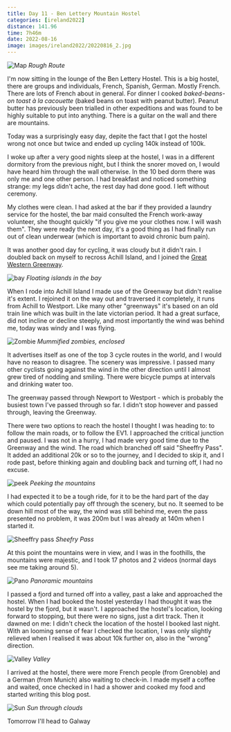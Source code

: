 ```yaml
--- 
title: Day 11 - Ben Lettery Mountain Hostel
categories: [ireland2022]
distance: 141.96
time: 7h46m
date: 2022-08-16
image: images/ireland2022/20220816_2.jpg
---
```


![Map](/images/ireland2022/20220816_map.jpg) 
*Rough Route*

I'm now sitting in the lounge of the Ben Lettery Hostel. This is a big hostel,
there are groups and individuals, French, Spanish, German. Mostly French.
There are lots of French about in general. For dinner I cooked
_baked-beans-on toast à la cacouette_ (baked beans on toast with peanut
butter). Peanut butter has previously been trialled in other expeditions and
was found to be highly suitable to put into anything. There is a guitar on the
wall and there are mountains.

Today was a surprisingly easy day, depite the fact that I got the hostel wrong
not once but twice and ended up cycling 140k instead of 100k.

I woke up after a very good nights sleep at the hostel, I was in a different
dormitory from the previous night, but I think the snorer moved on, I would
have heard him through the wall otherwise. In the 10 bed dorm there was only
me and one other person. I had breakfast and noticed something strange: my
legs didn't ache, the rest day had done good. I left without ceremony.

My clothes were clean. I had asked at the bar if they provided a laundry
service for the hostel, the bar maid consulted the French work-away volunteer,
she thought quickly "if you give me your clothes now. I will wash them". They
were ready the next day, it's a good thing as I had finally run out of clean
underwear (which is important to avoid chronic bum pain).

It was another good day for cycling, it was cloudy but it didn't rain. I
doubled back on myself to recross Achill Island, and I joined the [Great
Western Greenway](https://www.greenway.ie/great-western-greenway/).

![bay](/images/ireland2022/20220816_1.jpg) 
*Floating islands in the bay*

When I rode into Achill Island I made use of the Greenway but didn't realise
it's extent. I rejoined it on the way out and traversed it completely, it runs
from Achill to Westport. Like many other "greenways" it's based on an old
train line which was built in the late victorian period. It had a great
surface, did not incline or decline steeply, and most importantly the wind was
behind me, today was windy and I was flying.

![Zombie](/images/ireland2022/20220816_2.jpg) 
*Mummified zombies, enclosed*

It advertises itself as one of the top 3 cycle routes in the world, and I
would have no reason to disagree. The scenery was impressive. I passed many
other cyclists going against the wind in the other direction until I almost
grew tired of nodding and smiling. There were bicycle pumps at intervals and
drinking water too.

The greenway passed through Newport to Westport - which is probably the
busiest town I've passed through so far. I didn't stop however and passed
through, leaving the Greenway.

There were two options to reach the hostel I thought I was heading to: to
follow the main roads, or to follow the EV1. I approached the critical
junction and paused. I was not in a hurry, I had made very good time due to
the Greenway and the wind. The road which branched off said "Sheeffry Pass".
It added an additional 20k or so to the journey, and I decided to skip it, and
I rode past, before thinking again and doubling back and turning off, I had no
excuse.

![peek](/images/ireland2022/20220816_3.jpg) 
*Peeking the mountains*


I had expected it to be a tough ride, for it to be the hard part of the day
which could potentially pay off through the scenery, but no. It seemed to be
down hill most of the way, the wind was still behind me, even the pass
presented no problem, it was 200m but I was already at 140m when I started it.

![Sheeffry pass](/images/ireland2022/20220816_4.jpg) 
*Sheefry Pass*

At this point the mountains were in view, and I was in the foothills, the
mountains were majestic, and I took 17 photos and 2 videos (normal days see me
taking around 5).

![Pano](/images/ireland2022/20220816_5.jpg) 
*Panoramic mountains*

I passed a fjord and turned off into a valley, past a lake and approached the
hostel. When I had booked the hostel yesterday I had thought it was the hostel
by the fjord, but it wasn't. I approached the hostel's location, looking
forward to stopping, but there were no signs, just a dirt track. Then it
dawned on me: I didn't check the location of the hostel I booked last night.
With an looming sense of fear I checked the location, I was only slightly
relieved when I realised it was about 10k further on, also in the "wrong"
direction.

![Valley](/images/ireland2022/20220816_6.jpg) 
*Valley*

I arrived at the hostel, there were more French people (from Grenoble) and a
German (from Munich) also waiting to check-in. I made myself a coffee and
waited, once checked in I had a shower and cooked my food and started writing
this blog post.

![Sun](/images/ireland2022/20220816_7.jpg) 
*Sun through clouds*

Tomorrow I'll head to Galway

